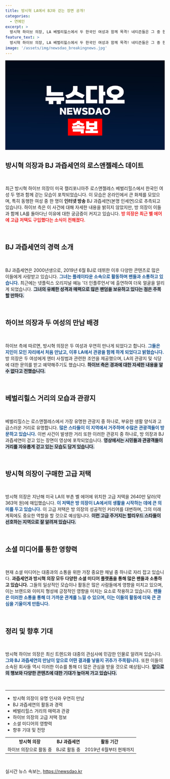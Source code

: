 ```yaml
---
title: 방시혁 LA에서 BJ와 걷는 장면 공개!
categories:
  - 연예인
excerpt: >
  방시혁 하이브 의장, LA 베벌리힐스에서 두 한국인 여성과 함께 목격! 네티즌들은 그 중 한 명이 유명 BJ 과즙세연이라고 추측 중. 하이브 측은 우연한 만남이라 밝혔지만, 화제는 계속될 전망!
feature_text: >
  방시혁 하이브 의장, LA 베벌리힐스에서 두 한국인 여성과 함께 목격! 네티즌들은 그 중 한 명이 유명 BJ 과즙세연이라고 추측 중. 하이브 측은 우연한 만남이라 밝혔지만, 화제는 계속될 전망!
image: '/assets/img/newsdao_breakingnews.jpg'
---
```


<p><img src="/assets/img/newsdao_breakingnews.jpg" alt="pcversion 속보" /></p>

<h2 data-ke-size="size26">방시혁 의장과 BJ 과즙세연의 로스앤젤레스 데이트</h2>

<p data-ke-size="size16">&nbsp;</p>

<p>최근 방시혁 하이브 의장이 미국 캘리포니아주 로스앤젤레스 베벌리힐스에서 한국인 여성 두 명과 함께 걷는 모습이 포착되었습니다. 이 모습은 온라인에서 큰 화제를 모았으며, 특히 동행한 여성 중 한 명이 <b>인터넷 방송</b> BJ 과즙세연(본명 인세연)으로 추측되고 있습니다. 하이브 측은 이 사건에 대해 자세한 내용을 밝히지 않았지만, 방 의장이 이들과 함께 LA를 돌아다닌 이유에 대한 궁금증이 커지고 있습니다. <b><span style="color: #ee2323;">방 의장은 최근 벨 에어에 고급 저택도 구입했다는 소식이 전해졌다.</span></b></p>

<p data-ke-size="size16">&nbsp;</p>

<h2 data-ke-size="size26">BJ 과즙세연의 경력 소개</h2>

<p data-ke-size="size16">&nbsp;</p>

<p>BJ 과즙세연은 2000년생으로, 2019년 6월 BJ로 데뷔한 이후 다양한 콘텐츠로 많은 이들에게 사랑받고 있습니다. <b><span style="color: #1a5490;">그녀는 플레이타운 소속으로 활동하며 팬들과 소통하고 있습니다.</span></b> 최근에는 넷플릭스 오리지널 예능 '더 인플루언서'에 출연하여 더욱 얼굴을 알리게 되었습니다. <b><span style="background-color: #21538527;">그녀의 유쾌한 성격과 매력으로 많은 팬덤을 보유하고 있다는 점은 주목할 만하다.</span></b></p>

<p data-ke-size="size16">&nbsp;</p>

<h2 data-ke-size="size26">하이브 의장과 두 여성의 만남 배경</h2>

<p data-ke-size="size16">&nbsp;</p>

<p>하이브 측에 따르면, 방시혁 의장은 두 여성과 우연히 만나게 되었다고 합니다. <b><span style="color: #1a5490;">그들은 지인이 모인 자리에서 처음 만났고, 이후 LA에서 관광을 함께 하게 되었다고 밝혔습니다.</span></b> 방 의장은 두 여성에게 엔터 사칭범과 관련한 조언을 제공했으며, LA의 관광지 및 식당에 대한 문의를 받고 예약해주기도 했습니다. <b><span style="background-color: #21538527;">하이브 측은 경과에 대한 자세한 내용을 알 수 없다고 전했습니다.</span></b></p>

<p data-ke-size="size16">&nbsp;</p>

<h2 data-ke-size="size26">베벌리힐스 거리의 모습과 관광지</h2>

<p data-ke-size="size16">&nbsp;</p>

<p>베벌리힐스는 로스앤젤레스에서 가장 유명한 관광지 중 하나로, 부유한 생활 양식과 고급스러운 거리로 유명합니다. <b><span style="color: #1a5490;">많은 스타들이 이 지역에서 거주하며 수많은 관광객들이 방문하고 있습니다.</span></b> 이번 사건이 발생한 거리 또한 이러한 관광지 중 하나로, 방 의장과 BJ 과즙세연이 걷고 있는 장면이 영상에 포착되었습니다. <b><span style="background-color: #21538527;">영상에서는 시민들과 관광객들이 거리를 자유롭게 걷고 있는 모습도 담겨 있습니다.</span></b></p>

<p data-ke-size="size16">&nbsp;</p>

<h2 data-ke-size="size26">방시혁 의장이 구매한 고급 저택</h2>

<p data-ke-size="size16">&nbsp;</p>

<p>방시혁 의장은 지난해 미국 LA의 부촌 벨 에어에 위치한 고급 저택을 2640만 달러(약 363억 원)에 매입했습니다. <b><span style="color: #1a5490;">이 저택은 방 의장이 LA에서의 생활을 시작하는 데에 큰 의미를 두고 있습니다.</span></b> 이 고급 저택은 방 의장의 성공적인 커리어를 대변하며, 그의 미래 계획에도 중요한 역할을 할 것으로 예상됩니다. <b><span style="background-color: #21538527;">이런 고급 주거지는 할리우드 스타들이 선호하는 지역으로 잘 알려져 있습니다.</span></b></p>

<p data-ke-size="size16">&nbsp;</p>

<h2 data-ke-size="size26">소셜 미디어를 통한 영향력</h2>

<p data-ke-size="size16">&nbsp;</p>

<p>현재 소셜 미디어는 대중과의 소통을 위한 가장 중요한 채널 중 하나로 자리 잡고 있습니다. <b>과즙세연과 방시혁 의장 모두 다양한 소셜 미디어 플랫폼을 통해 많은 팬들과 소통하고 있습니다.</b> 그들의 일상적인 모습이나 활동은 많은 사람들에게 영향을 미치고 있으며, 이는 브랜드와 이미지 형성에 긍정적인 영향을 미치는 요소로 작용하고 있습니다. <b><span style="color: #1a5490;">팬들은 이러한 소통을 통해 더 가까운 관계를 느낄 수 있으며, 이는 이들의 활동에 더욱 큰 관심을 기울이게 만듭니다.</span></b></p>

<p data-ke-size="size16">&nbsp;</p>

<h2 data-ke-size="size26">정리 및 향후 기대</h2>

<p data-ke-size="size16">&nbsp;</p>

<p>방시혁 하이브 의장은 최신 트렌드와 대중의 관심사에 민감한 인물로 알려져 있습니다. <b><span style="color: #1a5490;">그와 BJ 과즙세연의 만남이 앞으로 어떤 결과를 낳을지 귀추가 주목됩니다.</span></b> 또한 이들이 소속된 회사들 역시 이러한 이슈를 통해 더 많은 관심을 받을 것으로 예상됩니다. <b><span style="background-color: #21538527;">앞으로의 행보와 다양한 콘텐츠에 대한 기대가 높아져 가고 있습니다.</span></b></p>

<p data-ke-size="size16">&nbsp;</p>

<hr>

<ul>
  <li>방시혁 의장이 유명 인사와 우연히 만남</li>
  <li>BJ 과즙세연의 활동과 경력</li>
  <li>베벌리힐스 거리의 매력과 관광</li>
  <li>하이브 의장의 고급 저택 정보</li>
  <li>소셜 미디어의 영향력</li>
  <li>향후 기대 및 전망</li>
</ul>

<table style="width:100%">
  <tr>
    <td style="text-align: center; height: 17px;"><b>방시혁 의장</b></td>
    <td style="text-align: center; height: 17px;"><b>BJ 과즙세연</b></td>
    <td style="text-align: center; height: 17px;"><b>활동 기간</b></td>
  </tr>
  <tr>
    <td style="text-align: center; height: 17px;">하이브 의장으로 활동 중</td>
    <td style="text-align: center; height: 17px;">BJ로 활동 중</td>
    <td style="text-align: center; height: 17px;">2019년 6월부터 현재까지</td>
  </tr>
</table>

<p data-ke-size="size16">&nbsp;</p>
실시간 뉴스 속보는, <a href="https://newsdao.kr" rel="dofollow">https://newsdao.kr</a>


